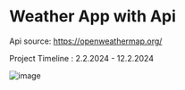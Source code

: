 # Weather App with Api 
Api source:   https://openweathermap.org/ 

Project Timeline : 2.2.2024 - 12.2.2024

![image](https://github.com/nstefan55/Weather-App-with-API/assets/121696125/0901a69a-2187-49e1-a662-46cb235bcfb3)

